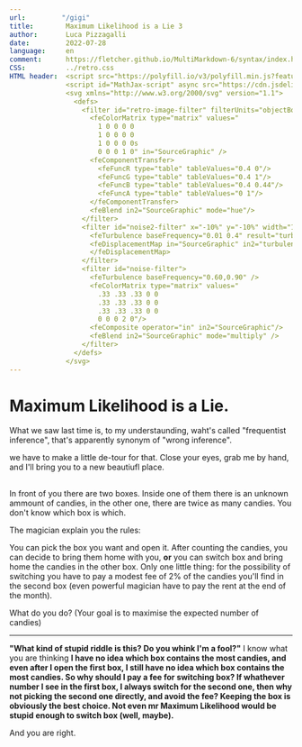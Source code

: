 ```yaml
---
url:         "/gigi"
title:        Maximum Likelihood is a Lie 3
author:       Luca Pizzagalli
date:         2022-07-28
language:     en
comment:      https://fletcher.github.io/MultiMarkdown-6/syntax/index.htmls
CSS:          ../retro.css
HTML header:  <script src="https://polyfill.io/v3/polyfill.min.js?features=es6"></script>
              <script id="MathJax-script" async src="https://cdn.jsdelivr.net/npm/mathjax@3/es5/tex-mml-chtml.js"></script>
              <svg xmlns="http://www.w3.org/2000/svg" version="1.1">
                <defs>
                  <filter id="retro-image-filter" filterUnits="objectBoundingBox" primitiveUnits="userSpaceOnUse" color-interpolation-filters="sRGB">
                    <feColorMatrix type="matrix" values="
                      1 0 0 0 0
                      1 0 0 0 0
                      1 0 0 0 0s
                      0 0 0 1 0" in="SourceGraphic" />
                    <feComponentTransfer>
                      <feFuncR type="table" tableValues="0.4 0"/>
                      <feFuncG type="table" tableValues="0.4 1"/>
                      <feFuncB type="table" tableValues="0.4 0.44"/>
                      <feFuncA type="table" tableValues="0 1"/>
                    </feComponentTransfer>
                    <feBlend in2="SourceGraphic" mode="hue"/>
                  </filter>
                  <filter id="noise2-filter" x="-10%" y="-10%" width="120%" height="120%">
                    <feTurbulence baseFrequency="0.01 0.4" result="turbulence" numOctaves="2" />
                    <feDisplacementMap in="SourceGraphic" in2="turbulence" scale="12" xChannelSelector="R" yChannelSelector="R">
                    </feDisplacementMap>
                  </filter>
                  <filter id="noise-filter">
                    <feTurbulence baseFrequency="0.60,0.90" />
                    <feColorMatrix type="matrix" values="
                      .33 .33 .33 0 0
                      .33 .33 .33 0 0
                      .33 .33 .33 0 0
                      0 0 0 2 0"/>
                    <feComposite operator="in" in2="SourceGraphic"/>
                    <feBlend in2="SourceGraphic" mode="multiply" />
                  </filter>
                </defs>
              </svg>
---
```


# Maximum Likelihood is a Lie.

What we saw last time is, to my understaunding, waht's called "frequentist inference", that's apparently synonym of "wrong inference".

we have to make a little de-tour for that. Close your eyes, grab me by hand, and I'll bring you to a new beautiufl place.

##

In front of you there are two boxes. Inside one of them there is an unknown ammount of candies, in the other one, there are twice as many candies. You don't know which box is which.

The magician explain you the rules:

You can pick the box you want and open it. After counting the candies, you can decide to bring them home with you, **or** you can switch box and bring home the candies in the other box. Only one little thing: for the possibility of switching you have to pay a modest fee of 2% of the candies you'll find in the second box (even powerful magician have to pay the rent at the end of the month).

What do you do? (Your goal is to maximise the expected number of candies)

---

**"What kind of stupid riddle is this? Do you whink I'm a fool?"** I know what you are thinking **I have no idea which box contains the most candies, and even after I open the first box, I still have no idea which box contains the most candies. So why should I pay a fee for switching box? If whathever number I see in the first box, I always switch for the second one, then why not picking the second one directly, and avoid the fee? Keeping the box is obviously the best choice. Not even mr Maximum Likelihood would be stupid enough to switch box (well, maybe).**

And you are right.

